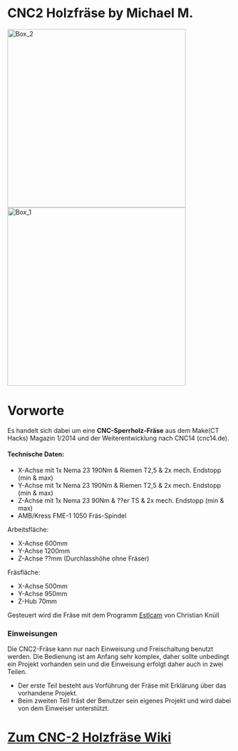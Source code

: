 # CNC2 Holzfräse by Michael M.

<img width="400" alt="Box_2" src="https://github.com/makerspace-wi/Projekt-CNC-2/assets/42470750/c27b422e-8be1-4294-8c33-3fd9ad4a8914"> <img width="400" alt="Box_1" src="https://user-images.githubusercontent.com/42463588/126619556-e53ee3de-4409-4855-93c3-0f16d925f3c9.jpg">

# Vorworte
Es handelt sich dabei um eine <b>CNC-Sperrholz-Fräse</b> aus dem Make(CT Hacks) Magazin 1/2014 
und der Weiterentwicklung nach CNC14 (cnc14.de).

#### Technische Daten:

* X-Achse mit 1x Nema 23 190Nm & Riemen T2,5 & 2x mech. Endstopp (min & max)
* Y-Achse mit 1x Nema 23 190Nm & Riemen T2,5 & 2x mech. Endstopp (min & max)
* Z-Achse mit 1x Nema 23  90Nm &     ??er TS & 2x mech. Endstopp (min & max)
* AMB/Kress FME-1 1050 Fräs-Spindel

Arbeitsfläche:
* X-Achse 600mm
* Y-Achse 1200mm
* Z-Achse ??mm (Durchlasshöhe ohne Fräser)

Fräsfläche:
* X-Achse 500mm
* Y-Achse 950mm
* Z-Hub 70mm

Gesteuert wird die Fräse mit dem Programm [Estlcam](https://www.estlcam.de/) von Christian Knüll

### Einweisungen
Die CNC2-Fräse kann nur nach Einweisung und Freischaltung benutzt werden. Die Bedienung ist am Anfang sehr komplex, daher sollte unbedingt ein Projekt vorhanden sein und die Einweisung erfolgt daher auch in zwei Teilen.
- Der erste Teil besteht aus Vorführung der Fräse mit Erklärung über das vorhandene Projekt.
- Beim zweiten Teil fräst der Benutzer sein eigenes Projekt und wird dabei von dem Einweiser unterstützt.

# [Zum CNC-2 Holzfräse Wiki](https://github.com/makerspace-wi/Projekt-CNC2-Holzfraese/wiki)
